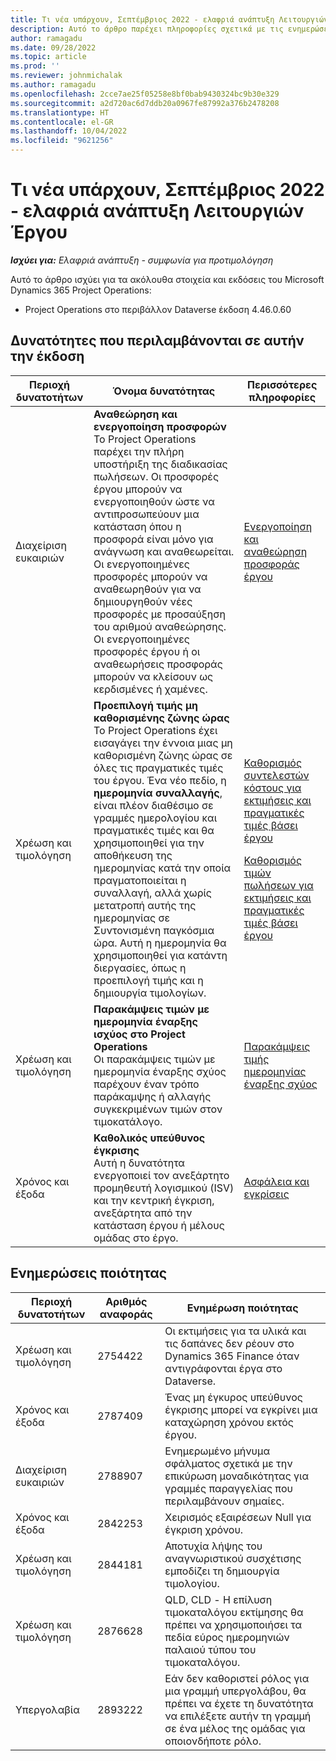 ```yaml
---
title: Τι νέα υπάρχουν, Σεπτέμβριος 2022 - ελαφριά ανάπτυξη Λειτουργιών Έργου
description: Αυτό το άρθρο παρέχει πληροφορίες σχετικά με τις ενημερώσεις ποιότητας που είναι διαθέσιμες στην έκδοση Σεπτεμβρίου 2022 της ελαφριάς ανάπτυξης του Microsoft Dynamics 365 Project Operations.
author: ramagadu
ms.date: 09/28/2022
ms.topic: article
ms.prod: ''
ms.reviewer: johnmichalak
ms.author: ramagadu
ms.openlocfilehash: 2cce7ae25f05258e8bf0bab9430324bc9b30e329
ms.sourcegitcommit: a2d720ac6d7ddb20a0967fe87992a376b2478208
ms.translationtype: HT
ms.contentlocale: el-GR
ms.lasthandoff: 10/04/2022
ms.locfileid: "9621256"
---
```

# <a name="whats-new-september-2022---project-operations-lite-deployment"></a>Τι νέα υπάρχουν, Σεπτέμβριος 2022 - ελαφριά ανάπτυξη Λειτουργιών Έργου

_**Ισχύει για:** Ελαφριά ανάπτυξη - συμφωνία για προτιμολόγηση_

Αυτό το άρθρο ισχύει για τα ακόλουθα στοιχεία και εκδόσεις του Microsoft Dynamics 365 Project Operations:

- Project Operations στο περιβάλλον Dataverse έκδοση 4.46.0.60

## <a name="features-included-in-this-release"></a>Δυνατότητες που περιλαμβάνονται σε αυτήν την έκδοση

| Περιοχή δυνατοτήτων | Όνομα δυνατότητας | Περισσότερες πληροφορίες |
| --- | --- | --- |
| Διαχείριση ευκαιριών | **Αναθεώρηση και ενεργοποίηση προσφορών**<br>Το Project Operations παρέχει την πλήρη υποστήριξη της διαδικασίας πωλήσεων. Οι προσφορές έργου μπορούν να ενεργοποιηθούν ώστε να αντιπροσωπεύουν μια κατάσταση όπου η προσφορά είναι μόνο για ανάγνωση και αναθεωρείται. Οι ενεργοποιημένες προσφορές μπορούν να αναθεωρηθούν για να δημιουργηθούν νέες προσφορές με προσαύξηση του αριθμού αναθεώρησης. Οι ενεργοποιημένες προσφορές έργου ή οι αναθεωρήσεις προσφοράς μπορούν να κλείσουν ως κερδισμένες ή χαμένες. | [Ενεργοποίηση και αναθεώρηση προσφοράς έργου](/dynamics365/project-operations/sales/activation-and-revision) |
| Χρέωση και τιμολόγηση | **Προεπιλογή τιμής μη καθορισμένης ζώνης ώρας**<br>Το Project Operations έχει εισαγάγει την έννοια μιας μη καθορισμένη ζώνης ώρας σε όλες τις πραγματικές τιμές του έργου. Ένα νέο πεδίο, η **ημερομηνία συναλλαγής**, είναι πλέον διαθέσιμο σε γραμμές ημερολογίου και πραγματικές τιμές και θα χρησιμοποιηθεί για την αποθήκευση της ημερομηνίας κατά την οποία πραγματοποιείται η συναλλαγή, αλλά χωρίς μετατροπή αυτής της ημερομηνίας σε Συντονισμένη παγκόσμια ώρα. Αυτή η ημερομηνία θα χρησιμοποιηθεί για κατάντη διεργασίες, όπως η προεπιλογή τιμής και η δημιουργία τιμολογίων. | <p>[Καθορισμός συντελεστών κόστους για εκτιμήσεις και πραγματικές τιμές βάσει έργου](/dynamics365/project-operations/pro/pricing-costing/cost-price-resolution-sales)</p><p>[Καθορισμός τιμών πωλήσεων για εκτιμήσεις και πραγματικές τιμές βάσει έργου](/dynamics365/project-operations/pro/pricing-costing/sales-price-resolution-sales)</p> |
| Χρέωση και τιμολόγηση | **Παρακάμψεις τιμών με ημερομηνία έναρξης ισχύος στο Project Operations**<br>Οι παρακάμψεις τιμών με ημερομηνία έναρξης σχύος παρέχουν έναν τρόπο παράκαμψης ή αλλαγής συγκεκριμένων τιμών στον τιμοκατάλογο. | [Παρακάμψεις τιμής ημερομηνίας έναρξης σχύος](/dynamics365/project-operations/pricing-costing/dateffective_price_overrides) |
| Χρόνος και έξοδα | **Καθολικός υπεύθυνος έγκρισης**<br>Αυτή η δυνατότητα ενεργοποιεί τον ανεξάρτητο προμηθευτή λογισμικού (ISV) και την κεντρική έγκριση, ανεξάρτητα από την κατάσταση έργου ή μέλους ομάδας στο έργο. | [Ασφάλεια και εγκρίσεις](/dynamics365/project-operations/approvals/approvals-security) |

## <a name="quality-updates"></a>Ενημερώσεις ποιότητας

| Περιοχή δυνατοτήτων | Αριθμός αναφοράς | Ενημέρωση ποιότητας |
| --- | --- | --- |
| Χρέωση και τιμολόγηση | 2754422 | Οι εκτιμήσεις για τα υλικά και τις δαπάνες δεν ρέουν στο Dynamics 365 Finance όταν αντιγράφονται έργα στο Dataverse. |
| Χρόνος και έξοδα | 2787409 | Ένας μη έγκυρος υπεύθυνος έγκρισης μπορεί να εγκρίνει μια καταχώρηση χρόνου εκτός έργου. |
| Διαχείριση ευκαιριών | 2788907 | Ενημερωμένο μήνυμα σφάλματος σχετικά με την επικύρωση μοναδικότητας για γραμμές παραγγελίας που περιλαμβάνουν σημαίες. |
| Χρόνος και έξοδα | 2842253 | Χειρισμός εξαιρέσεων Null για έγκριση χρόνου. |
| Χρέωση και τιμολόγηση | 2844181 | Αποτυχία λήψης του αναγνωριστικού συσχέτισης εμποδίζει τη δημιουργία τιμολογίου. |
| Χρέωση και τιμολόγηση | 2876628 | QLD, CLD - Η επίλυση τιμοκαταλόγου εκτίμησης θα πρέπει να χρησιμοποιήσει τα πεδία εύρος ημερομηνιών παλαιού τύπου του τιμοκαταλόγου. |
| Υπεργολαβία | 2893222 | Εάν δεν καθοριστεί ρόλος για μια γραμμή υπεργολάβου, θα πρέπει να έχετε τη δυνατότητα να επιλέξετε αυτήν τη γραμμή σε ένα μέλος της ομάδας για οποιονδήποτε ρόλο. |
